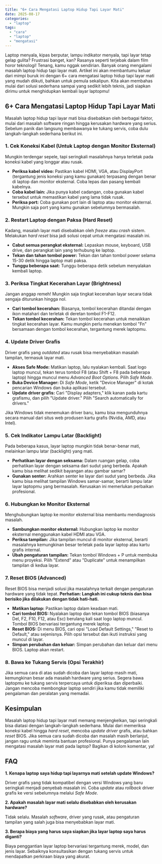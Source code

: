 ```yaml
---
title: "6+ Cara Mengatasi Laptop Hidup Tapi Layar Mati"
date: 2025-08-17
categories: 
  - "laptop"
tags: 
  - "cara"
  - "laptop"
  - "mengatasi"
---
```


Laptop menyala, kipas berputar, lampu indikator menyala, tapi layar tetap gelap gulita? Frustrasi banget, kan? Rasanya seperti terjebak dalam film horor teknologi! Tenang, kamu nggak sendirian. Banyak orang mengalami masalah laptop hidup tapi layar mati. Artikel ini akan membantumu keluar dari mimpi buruk ini dengan 6+ cara mengatasi laptop hidup tapi layar mati yang mudah diikuti, bahkan untuk pemula sekalipun. Kita akan membahas mulai dari solusi sederhana sampai yang sedikit lebih teknis, jadi siapkan dirimu untuk menghidupkan kembali layar laptopmu!

## 6+ Cara Mengatasi Laptop Hidup Tapi Layar Mati

Masalah laptop hidup tapi layar mati bisa disebabkan oleh berbagai faktor, mulai dari masalah software ringan hingga kerusakan hardware yang serius. Sebelum panik dan langsung membawanya ke tukang servis, coba dulu langkah-langkah sederhana berikut ini.

### 1\. Cek Koneksi Kabel (Untuk Laptop dengan Monitor Eksternal)

Mungkin terdengar sepele, tapi seringkali masalahnya hanya terletak pada koneksi kabel yang longgar atau rusak.

- **Periksa kabel video:** Pastikan kabel HDMI, VGA, atau DisplayPort (tergantung jenis koneksi yang kamu gunakan) terpasang dengan benar di laptop dan monitor eksternal. Coba lepas dan pasang kembali kabelnya.
- **Coba kabel lain:** Jika punya kabel cadangan, coba gunakan kabel tersebut untuk memastikan kabel yang lama tidak rusak.
- **Periksa port:** Coba gunakan port lain di laptop atau monitor eksternal. Mungkin saja port yang kamu gunakan sebelumnya bermasalah.

### 2\. Restart Laptop dengan Paksa (Hard Reset)

Kadang, masalah layar mati disebabkan oleh _freeze_ atau _crash_ sistem. Melakukan _hard reset_ bisa jadi solusi cepat untuk mengatasi masalah ini.

- **Cabut semua perangkat eksternal:** Lepaskan mouse, keyboard, USB drive, dan perangkat lain yang terhubung ke laptop.
- **Tekan dan tahan tombol power:** Tekan dan tahan tombol power selama 15-30 detik hingga laptop mati paksa.
- **Tunggu beberapa saat:** Tunggu beberapa detik sebelum menyalakan kembali laptop.

### 3\. Periksa Tingkat Kecerahan Layar (Brightness)

Jangan anggap remeh! Mungkin saja tingkat kecerahan layar secara tidak sengaja diturunkan hingga nol.

- **Cari tombol kecerahan:** Biasanya, tombol kecerahan ditandai dengan ikon matahari dan terletak di deretan tombol F1-F12.
- **Tekan tombol kecerahan:** Tekan tombol kecerahan untuk menaikkan tingkat kecerahan layar. Kamu mungkin perlu menekan tombol "Fn" bersamaan dengan tombol kecerahan, tergantung merek laptopmu.

### 4\. Update Driver Grafis

Driver grafis yang _outdated_ atau rusak bisa menyebabkan masalah tampilan, termasuk layar mati.

- **Akses Safe Mode:** Matikan laptop, lalu nyalakan kembali. Saat logo laptop muncul, tekan terus tombol F8 (atau Shift + F8 pada beberapa laptop) hingga muncul menu _Advanced Boot Options_. Pilih _Safe Mode_.
- **Buka Device Manager:** Di _Safe Mode_, ketik "Device Manager" di kotak pencarian Windows dan buka aplikasi tersebut.
- **Update driver grafis:** Cari "Display adapters," klik kanan pada kartu grafismu, dan pilih "Update driver." Pilih "Search automatically for drivers."

Jika Windows tidak menemukan driver baru, kamu bisa mengunduhnya secara manual dari situs web produsen kartu grafis (Nvidia, AMD, atau Intel).

### 5\. Cek Indikator Lampu Latar (Backlight)

Pada beberapa kasus, layar laptop mungkin tidak benar-benar mati, melainkan lampu latar (backlight) yang mati.

- **Perhatikan layar dengan seksama:** Dalam ruangan gelap, coba perhatikan layar dengan seksama dari sudut yang berbeda. Apakah kamu bisa melihat sedikit bayangan atau gambar samar?
- **Gunakan senter:** Arahkan senter ke layar dari sudut yang berbeda. Jika kamu bisa melihat tampilan Windows samar-samar, berarti lampu latar layar laptopmu yang bermasalah. Kerusakan ini memerlukan perbaikan profesional.

### 6\. Hubungkan ke Monitor Eksternal

Menghubungkan laptop ke monitor eksternal bisa membantu mendiagnosis masalah.

- **Sambungkan monitor eksternal:** Hubungkan laptop ke monitor eksternal menggunakan kabel HDMI atau VGA.
- **Periksa tampilan:** Jika tampilan muncul di monitor eksternal, berarti masalahnya kemungkinan besar terletak pada layar laptop atau kartu grafis internal.
- **Ubah pengaturan tampilan:** Tekan tombol Windows + P untuk membuka menu proyeksi. Pilih "Extend" atau "Duplicate" untuk menampilkan tampilan di kedua layar.

### 7\. Reset BIOS (Advanced)

Reset BIOS bisa menjadi solusi jika masalahnya terkait dengan pengaturan hardware yang tidak tepat. **Perhatian: Langkah ini cukup teknis dan bisa berisiko jika dilakukan dengan tidak hati-hati.**

- **Matikan laptop:** Pastikan laptop dalam keadaan mati.
- **Cari tombol BIOS:** Nyalakan laptop dan tekan tombol BIOS (biasanya Del, F2, F10, F12, atau Esc) berulang kali saat logo laptop muncul. Tombol BIOS bervariasi tergantung merek laptop.
- **Reset BIOS:** Di menu BIOS, cari opsi "Load Default Settings," "Reset to Default," atau sejenisnya. Pilih opsi tersebut dan ikuti instruksi yang muncul di layar.
- **Simpan perubahan dan keluar:** Simpan perubahan dan keluar dari menu BIOS. Laptop akan restart.

### 8\. Bawa ke Tukang Servis (Opsi Terakhir)

Jika semua cara di atas sudah dicoba dan layar laptop masih mati, kemungkinan besar ada masalah hardware yang serius. Segera bawa laptopmu ke tukang servis terpercaya untuk diperiksa dan diperbaiki. Jangan mencoba membongkar laptop sendiri jika kamu tidak memiliki pengalaman dan peralatan yang memadai.

## Kesimpulan

Masalah laptop hidup tapi layar mati memang menjengkelkan, tapi seringkali bisa diatasi dengan langkah-langkah sederhana. Mulai dari memeriksa koneksi kabel hingga _hard reset_, mencoba _update driver_ grafis, atau bahkan _reset_ BIOS. Jika semua cara sudah dicoba dan masalah masih berlanjut, jangan ragu untuk meminta bantuan profesional. Punya pengalaman lain mengatasi masalah layar mati pada laptop? Bagikan di kolom komentar, ya!

## FAQ

**1\. Kenapa laptop saya hidup tapi layarnya mati setelah update Windows?**

Driver grafis yang tidak kompatibel dengan versi Windows yang baru seringkali menjadi penyebab masalah ini. Coba _update_ atau _rollback_ driver grafis ke versi sebelumnya melalui _Safe Mode_.

**2\. Apakah masalah layar mati selalu disebabkan oleh kerusakan hardware?**

Tidak selalu. Masalah _software_, driver yang rusak, atau pengaturan tampilan yang salah juga bisa menyebabkan layar mati.

**3\. Berapa biaya yang harus saya siapkan jika layar laptop saya harus diganti?**

Biaya penggantian layar laptop bervariasi tergantung merek, model, dan jenis layar. Sebaiknya konsultasikan dengan tukang servis untuk mendapatkan perkiraan biaya yang akurat.
